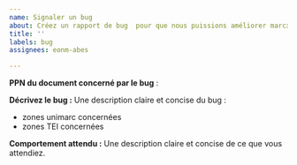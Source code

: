 ```yaml
---
name: Signaler un bug
about: Créez un rapport de bug  pour que nous puissions améliorer marcxml2tei
title: ''
labels: bug
assignees: eonm-abes

---
```


**PPN du document concerné par le bug** :

**Décrivez le bug :**
Une description claire et concise du bug :

* zones unimarc concernées
* zones TEI concernées

**Comportement attendu :**
Une description claire et concise de ce que vous attendiez.
